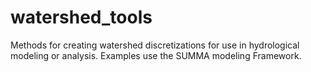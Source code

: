 # watershed_tools
Methods for creating watershed discretizations for use in hydrological modeling or analysis.  Examples use the SUMMA modeling Framework. 
